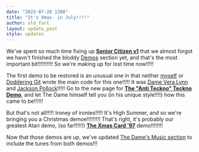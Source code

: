 ```yaml
---
date: "2023-07-28 1300"
title: "It's Xmas- in July!!!!"
author: old_fart
layout: update_post
style: updates
---
```

We've spent so much time fixing up **[Senior Citizen v1](../features/citizen/v1)** that we almost forgot we havn't finished the bloddy [Demos](../demos/) section yet, and that's the most important bit!!!!!!!!!! So we're making up for lost time now!!!!!

The first demo to be restored is an unusual one in that neither [myself](../crew/#Old_Fart) or [Doddering Git](../crew/#Doddering_Git) wrote the main code for this one!!!!! It was [Dame Vera Lynn](../crew/#Dame_Vera_Lynn) and [Jackson Pollock](../crew/#Jackson_Pollock)!!!!! Go to the new page for **[The "Anti Teckno" Teckno Demo](../demos/teckno.html)**, and let The Dame himself tell you (in his unique style!!!!) how this came to be!!!!!!

But that's not all!!!!! Ironey of ironies!!!!! It's High Summer, and so we're bringing you a Christmas demoe!!!!!!!!! That's right, it's probably our greatest Atari demo, (so far!!!!!!) **[The Xmas Card '97](..//demos/xmas97.html)** demo!!!!!!!!

Now that those demos are up, we've updated [The Dame's Music section](../music/) to include the tunes from both demos!!!
